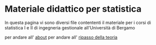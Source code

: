 # Materiale didattico per statistica

In questa pagina vi sono diversi file contententi il materiale per i corsi di statistica I e II di ingegneria gestionale all'Università di Bergamo

per andare all' [about](https://afustamo.github.io/about)
per andare all' [ripasso della teoria](https://afustamo.github.io/ripasso_teoria)
